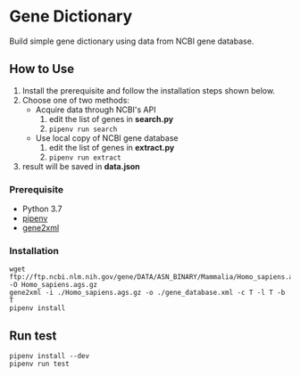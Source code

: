 # Gene Dictionary

Build simple gene dictionary using data from NCBI gene database.

## How to Use

1. Install the prerequisite and follow the installation steps shown below.
1. Choose one of two methods:
   - Acquire data through NCBI's API
     1. edit the list of genes in **search.py**
     1. `pipenv run search`
   - Use local copy of NCBI gene database
     1. edit the list of genes in **extract.py**
     1. `pipenv run extract`
1. result will be saved in **data.json**

### Prerequisite

- Python 3.7
- [pipenv](https://github.com/pypa/pipenv)
- [gene2xml](ftp://ftp.ncbi.nlm.nih.gov/gene/DATA/README)

### Installation

``` shell
wget ftp://ftp.ncbi.nlm.nih.gov/gene/DATA/ASN_BINARY/Mammalia/Homo_sapiens.ags.gz -O Homo_sapiens.ags.gz
gene2xml -i ./Homo_sapiens.ags.gz -o ./gene_database.xml -c T -l T -b T
pipenv install
```

## Run test

``` shell
pipenv install --dev
pipenv run test
```